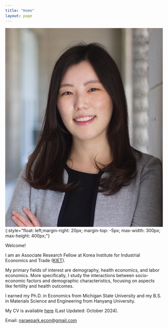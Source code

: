 ```yaml
---
title: "Home"
layout: page
---
```


![Pic](assets/photos/naraepark_.jpeg){:style="float: left;margin-right: 20px; margin-top: -5px; max-width: 300px; max-height: 400px;"}

Welcome! 

I am an Associate Research Fellow at Korea Institute for Industrial Economics and Trade ([KIET](https://www.kiet.re.kr)). 

My primary fields of interest are demography, health economics, and labor economics. More specifically, I study the interactions between socio-economic factors and demographic characteristics, focusing on aspects like fertility and health outcomes.

I earned my Ph.D. in Economics from Michigan State University and my B.S. in Materials Science and Engineering from Hanyang University. 

My CV is available [here](assets/cv/cv_parkn.pdf) (Last Updated: October 2024).

Email: [naraepark.econ@gmail.com](mailto:naraepark.econ@gmail.com)
